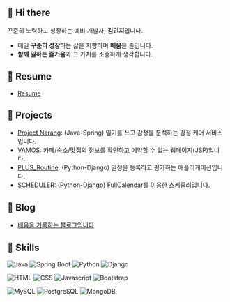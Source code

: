 ## 👋 Hi there 
꾸준히 노력하고 성장하는 예비 개발자, **김민지**입니다.
- 매일 **꾸준히 성장**하는 삶을 지향하며 **배움**을 즐깁니다.
- **함께 일하는 즐거움**과 그 가치를 소중하게 생각합니다.

## 🥽 Resume
- [Resume](https://ohoraming.github.io/my_resume/)

## 🚀 Projects
- [Project Narang](https://narang.ml/): (Java-Spring) 일기를 쓰고 감정을 분석하는 감정 케어 서비스입니다.
- [VAMOS](https://github.com/ohoraming/jsp_vamos): 카페/숙소/맛집의 정보를 확인하고 예약할 수 있는 웹페이지(JSP)입니다.
- [PLUS_Routine](https://github.com/ohoraming/django_Plus_routine): (Python-Django) 일정을 등록하고 평가하는 애플리케이션입니다.
- [SCHEDULER](https://github.com/ohoraming/project-django): (Python-Django) FullCalendar를 이용한 스케줄러입니다.

## 📒 Blog
- [배움을 기록하는 블로그입니다](https://ohoraming.github.io/)

## 🌱 Skills
![Java](https://img.shields.io/badge/Java-007396?style=for-the-badge&logo=java&logoColor=white)
![Spring Boot](https://img.shields.io/badge/Spring_Boot-6DB33F?style=for-the-badge&logo=springboot&logoColor=white)
![Python](https://img.shields.io/badge/Python-3776AB?style=for-the-badge&logo=python&logoColor=white)
![Django](https://img.shields.io/badge/Django-092E20?style=for-the-badge&logo=django&logoColor=white)


![HTML](https://img.shields.io/badge/HTML5-E34F26?style=for-the-badge&logo=html5&logoColor=white)
![CSS](https://img.shields.io/badge/CSS3-1572B6?&style=for-the-badge&logo=css3&logoColor=white)
![Javascript](https://img.shields.io/badge/JavaScript-F7DF1E?style=for-the-badge&logo=javascript&logoColor=black)
![Bootstrap](https://img.shields.io/badge/Bootstrap-7952B3?&style=for-the-badge&logo=bootstrap&logoColor=white)


![MySQL](https://img.shields.io/badge/MySQL-4479A1?style=for-the-badge&logo=mysql&logoColor=white)
![PostgreSQL](https://img.shields.io/badge/PostgreSQL-4169E1?style=for-the-badge&logo=postgresql&logoColor=white)
![MongoDB](https://img.shields.io/badge/MongoDB-47A248?style=for-the-badge&logo=mongodb&logoColor=white)
